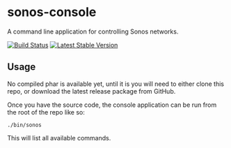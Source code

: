 sonos-console
=============

A command line application for controlling Sonos networks.

[![Build Status](https://travis-ci.org/duncan3dc/sonos-console.svg?branch=master)](https://travis-ci.org/duncan3dc/sonos-console)
[![Latest Stable Version](https://poser.pugx.org/duncan3dc/sonos-console/version.svg)](https://packagist.org/packages/duncan3dc/sonos-console)


Usage
-----

No compiled phar is available yet, until it is you will need to either clone this repo, or download the latest release package from GitHub.

Once you have the source code, the console application can be run from the root of the repo like so:
```
./bin/sonos
```

This will list all available commands.
